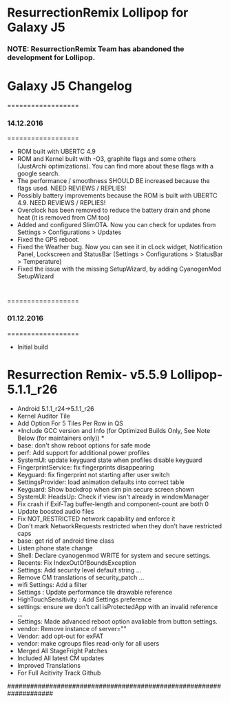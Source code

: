 # ResurrectionRemix Lollipop for Galaxy J5


### NOTE: ResurrectionRemix Team has abandoned the development for Lollipop.

#

# Galaxy J5 Changelog


==================
###  14.12.2016
==================

- ROM built with UBERTC 4.9
- ROM and Kernel built with -O3, graphite flags and some others (JustArchi optimizations). You can find more about these flags with a google search.
- The performance / smoothness SHOULD BE increased because the flags used. NEED REVIEWS / REPLIES!
- Possibly battery improvements because the ROM is built with UBERTC 4.9. NEED REVIEWS / REPLIES!
- Overclock has been removed to reduce the battery drain and phone heat (it is removed from CM too)
- Added and configured SlimOTA. Now you can check for updates from Settings > Configurations > Updates
- Fixed the GPS reboot.
- Fixed the Weather bug. Now you can see it in cLock widget, Notification Panel, Lockscreen and StatusBar (Settings > Configurations > StatusBar > Temperature)
- Fixed the issue with the missing SetupWizard, by adding CyanogenMod SetupWizard

#

==================
###  01.12.2016
==================

- Initial build


#
#
#

 
 
# Resurrection Remix- v5.5.9  Lollipop-5.1.1_r26

- Android 5.1.1_r24->5.1.1_r26
- Kernel Auditor Tile
- Add Option For 5 Tiles Per Row in QS
- *Include GCC version and Info (for Optimized Builds Only, See Note Below (for maintainers only)) *
- base: don't show reboot options for safe mode 
- perf: Add support for additional power profiles 
- SystemUI: update keyguard state when profiles disable keyguard 
- FingerprintService: fix fingerprints disappearing 
- Keyguard: fix fingerprint not starting after user switch 
- SettingsProvider: load animation defaults into correct table 
- Keyguard: Show backdrop when sim pin secure screen shown
- SystemUI: HeadsUp: Check if view isn't already in windowManager
- Fix crash if Exif-Tag buffer-length and component-count are both 0 
- Update boosted audio files
- Fix NOT_RESTRICTED network capability and enforce it
- Don't mark NetworkRequests restricted when they don't have restricted caps
- base: get rid of android time class
- Listen phone state change 
- Shell: Declare cyanogenmod WRITE for system and secure settings.
- Recents: Fix IndexOutOfBoundsException
- Settings: Add security level default string …
- Remove CM translations of security_patch …
- wifi Settings: Add a filter 
- Settings : Update performance tile drawable reference
- HighTouchSensitivity : Add Settings preference 
- settings: ensure we don't call isProtectedApp with an invalid reference … 
- Settings: Made advanced reboot option avaliable from button settings. 
- vendor: Remove instance of server="" 
- Vendor: add opt-out for exFAT
- vendor: make cgroups files read-only for all users
- Merged All StageFright Patches
- Included All latest CM updates
- Improved Translations
- For Full Acitivity Track Github


####################################################################
